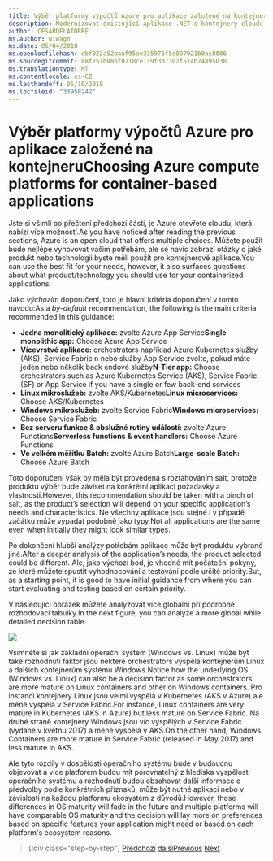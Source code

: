 ```yaml
---
title: Výběr platformy výpočtů Azure pro aplikace založené na kontejneru
description: Modernizovat existující aplikace .NET s kontejnery cloudu Azure a Windows | Výběr platformy výpočtů Azure pro aplikace založené na kontejneru
author: CESARDELATORRE
ms.author: wiwagn
ms.date: 05/04/2018
ms.openlocfilehash: ebf022a52aaaf95ae335976f5e097921b0ac8006
ms.sourcegitcommit: 88f251b08bf0718ce119f3d7302f514b74895038
ms.translationtype: MT
ms.contentlocale: cs-CZ
ms.lasthandoff: 05/10/2018
ms.locfileid: "33958242"
---
```

# <a name="choosing-azure-compute-platforms-for-container-based-applications"></a><span data-ttu-id="6ebba-103">Výběr platformy výpočtů Azure pro aplikace založené na kontejneru</span><span class="sxs-lookup"><span data-stu-id="6ebba-103">Choosing Azure compute platforms for container-based applications</span></span>

<span data-ttu-id="6ebba-104">Jste si všimli po přečtení předchozí části, je Azure otevřete cloudu, která nabízí více možností.</span><span class="sxs-lookup"><span data-stu-id="6ebba-104">As you have noticed after reading the previous sections, Azure is an open cloud that offers multiple choices.</span></span> <span data-ttu-id="6ebba-105">Můžete použít bude nejlépe vyhovovat vašim potřebám, ale se navíc zobrazí otázky o jaké produkt nebo technologii byste měli použít pro kontejnerové aplikace.</span><span class="sxs-lookup"><span data-stu-id="6ebba-105">You can use the best fit for your needs, however, it also surfaces questions about what product/technology you should use for your containerized applications.</span></span>

<span data-ttu-id="6ebba-106">Jako *výchozím* doporučení, toto je hlavní kritéria doporučení v tomto návodu:</span><span class="sxs-lookup"><span data-stu-id="6ebba-106">As a *by-default* recommendation, the following is the main criteria recommended in this guidance:</span></span>

  - <span data-ttu-id="6ebba-107">**Jedna monolitický aplikace:** zvolte Azure App Service</span><span class="sxs-lookup"><span data-stu-id="6ebba-107">**Single monolithic app:** Choose Azure App Service</span></span>
  - <span data-ttu-id="6ebba-108">**Vícevrstvé aplikace:** orchestrators například Azure Kubernetes služby (AKS), Service Fabric n nebo služby App Service zvolte, pokud máte jeden nebo několik back endové služby</span><span class="sxs-lookup"><span data-stu-id="6ebba-108">**N-Tier app:** Choose orchestrators such as Azure Kubernetes Service (AKS), Service Fabric (SF) or App Service if you have a single or few back-end services</span></span>
  - <span data-ttu-id="6ebba-109">**Linux mikroslužeb:** zvolte AKS/Kubernetes</span><span class="sxs-lookup"><span data-stu-id="6ebba-109">**Linux microservices:** Choose AKS/Kubernetes</span></span>
  - <span data-ttu-id="6ebba-110">**Windows mikroslužeb:** zvolte Service Fabric</span><span class="sxs-lookup"><span data-stu-id="6ebba-110">**Windows microservices:** Choose Service Fabric</span></span>
  - <span data-ttu-id="6ebba-111">**Bez serveru funkce & obslužné rutiny událostí:** zvolte Azure Functions</span><span class="sxs-lookup"><span data-stu-id="6ebba-111">**Serverless functions & event handlers:** Choose Azure Functions</span></span>
  - <span data-ttu-id="6ebba-112">**Ve velkém měřítku Batch:** zvolte Azure Batch</span><span class="sxs-lookup"><span data-stu-id="6ebba-112">**Large-scale Batch:** Choose Azure Batch</span></span>

<span data-ttu-id="6ebba-113">Toto doporučení však by měla být provedena s roztahováním salt, protože produktu výběr bude záviset na konkrétní aplikaci požadavky a vlastnosti.</span><span class="sxs-lookup"><span data-stu-id="6ebba-113">However, this recommendation should be taken with a pinch of salt, as the product’s selection will depend on your specific application’s needs and characteristics.</span></span> <span data-ttu-id="6ebba-114">Ne všechny aplikace jsou stejné i v případě začátku může vypadat podobně jako typy.</span><span class="sxs-lookup"><span data-stu-id="6ebba-114">Not all applications are the same even when initially they might look similar types.</span></span>

<span data-ttu-id="6ebba-115">Po dokončení hlubší analýzy potřebám aplikace může být produktu vybrané jiné.</span><span class="sxs-lookup"><span data-stu-id="6ebba-115">After a deeper analysis of the application’s needs, the product selected could be different.</span></span> <span data-ttu-id="6ebba-116">Ale, jako výchozí bod, je vhodné mít počáteční pokyny, ze které můžete spustit vyhodnocování a testování podle určité priority.</span><span class="sxs-lookup"><span data-stu-id="6ebba-116">But, as a starting point, it is good to have initial guidance from where you can start evaluating and testing based on certain priority.</span></span>

<span data-ttu-id="6ebba-117">V následující obrázek můžete analyzovat více globální při podrobné rozhodovací tabulky.</span><span class="sxs-lookup"><span data-stu-id="6ebba-117">In the next figure, you can analyze a more global while detailed decision table.</span></span>

![](./media/image8.5.png)

<span data-ttu-id="6ebba-118">Všimněte si jak základní operační systém (Windows vs. Linux) může být také rozhodnutí faktor jsou některé orchestrators vyspělá kontejnerům Linux a dalších kontejnerům systému Windows.</span><span class="sxs-lookup"><span data-stu-id="6ebba-118">Notice how the underlying OS (Windows vs. Linux) can also be a decision factor as some orchestrators are more mature on Linux containers and other on Windows containers.</span></span> <span data-ttu-id="6ebba-119">Pro instanci kontejnery Linux jsou velmi vyspělá v Kubernetes (AKS v Azure) ale méně vyspělá v Service Fabric.</span><span class="sxs-lookup"><span data-stu-id="6ebba-119">For instance, Linux containers are very mature in Kubernetes (AKS in Azure) but less mature on Service Fabric.</span></span> <span data-ttu-id="6ebba-120">Na druhé straně kontejnery Windows jsou víc vyspělých v Service Fabric (vydané v květnu 2017) a méně vyspělá v AKS.</span><span class="sxs-lookup"><span data-stu-id="6ebba-120">On the other hand, Windows Containers are more mature in Service Fabric (released in May 2017) and less mature in AKS.</span></span>

<span data-ttu-id="6ebba-121">Ale tyto rozdíly v dospělosti operačního systému bude v budoucnu objevovat a více platforem budou mít porovnatelný z hlediska vyspělosti operačního systému a rozhodnutí budou obsahovat další informace o předvolby podle konkrétních příznaků, může být nutné aplikaci nebo v závislosti na každou platformu ekosystém z důvodů.</span><span class="sxs-lookup"><span data-stu-id="6ebba-121">However, those differences in OS maturity will fade in the future and multiple platforms will have comparable OS maturity and the decision will lay more on preferences based on specific features your application might need or based on each platform's ecosystem reasons.</span></span>


>[!div class="step-by-step"]
<span data-ttu-id="6ebba-122">[Předchozí](when-to-deploy-windows-containers-to-azure-container-service-kubernetes.md)
[další](build-resilient-services-ready-for-the-cloud-embrace-transient-failures-in-the-cloud.md)</span><span class="sxs-lookup"><span data-stu-id="6ebba-122">[Previous](when-to-deploy-windows-containers-to-azure-container-service-kubernetes.md)
[Next](build-resilient-services-ready-for-the-cloud-embrace-transient-failures-in-the-cloud.md)</span></span>
